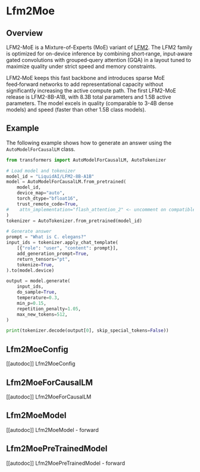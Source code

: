 <!--Copyright 2025 the HuggingFace Team. All rights reserved.

Licensed under the Apache License, Version 2.0 (the "License");
you may not use this file except in compliance with the License.
You may obtain a copy of the License at

    http://www.apache.org/licenses/LICENSE-2.0

Unless required by applicable law or agreed to in writing, software
distributed under the License is distributed on an "AS IS" BASIS,
WITHOUT WARRANTIES OR CONDITIONS OF ANY KIND, either express or implied.
See the License for the specific language governing permissions and
limitations under the License.


⚠️ Note that this file is in Markdown but contain specific syntax for our doc-builder (similar to MDX) that may not be rendered properly in your Markdown viewer.

-->


# Lfm2Moe

## Overview

LFM2-MoE is a Mixture-of-Experts (MoE) variant of [LFM2](https://huggingface.co/collections/LiquidAI/lfm2-686d721927015b2ad73eaa38). The LFM2 family is optimized for on-device inference by combining short‑range, input‑aware gated convolutions with grouped‑query attention (GQA) in a layout tuned to maximize quality under strict speed and memory constraints.

LFM2‑MoE keeps this fast backbone and introduces sparse MoE feed‑forward networks to add representational capacity without significantly increasing the active compute path. The first LFM2-MoE release is LFM2-8B-A1B, with 8.3B total parameters and 1.5B active parameters. The model excels in quality (comparable to 3-4B dense models) and speed (faster than other 1.5B class models). 

## Example

The following example shows how to generate an answer using the `AutoModelForCausalLM` class.

```python
from transformers import AutoModelForCausalLM, AutoTokenizer

# Load model and tokenizer
model_id = "LiquidAI/LFM2-8B-A1B"
model = AutoModelForCausalLM.from_pretrained(
    model_id,
    device_map="auto",
    torch_dtype="bfloat16",
    trust_remote_code=True,
#    attn_implementation="flash_attention_2" <- uncomment on compatible GPU
)
tokenizer = AutoTokenizer.from_pretrained(model_id)

# Generate answer
prompt = "What is C. elegans?"
input_ids = tokenizer.apply_chat_template(
    [{"role": "user", "content": prompt}],
    add_generation_prompt=True,
    return_tensors="pt",
    tokenize=True,
).to(model.device)

output = model.generate(
    input_ids,
    do_sample=True,
    temperature=0.3,
    min_p=0.15,
    repetition_penalty=1.05,
    max_new_tokens=512,
)

print(tokenizer.decode(output[0], skip_special_tokens=False))
```

## Lfm2MoeConfig

[[autodoc]] Lfm2MoeConfig

## Lfm2MoeForCausalLM

[[autodoc]] Lfm2MoeForCausalLM

## Lfm2MoeModel

[[autodoc]] Lfm2MoeModel
    - forward

## Lfm2MoePreTrainedModel

[[autodoc]] Lfm2MoePreTrainedModel
    - forward
